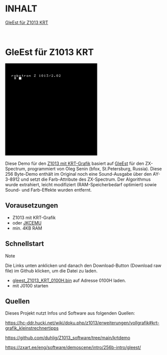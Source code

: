 <!-- [English version](https://github-com.translate.goog/haykonus/JU-TE-6K-Demos?_x_tr_sl=de&_x_tr_tl=en&_x_tr_hl=de&_x_tr_pto=wapp) -->
# INHALT

[GleEst für Z1013 KRT](https://github.com/haykonus/Z1013-Demos/blob/main/README.md#gleest-f%C3%BCr-z1013-krt)

<br>

# GleEst für Z1013 KRT

![Demo](/GleEst_Z1013_KRT/Bilder/gleest_Z1013_KRT.gif)

Diese Demo für den [Z1013 mit KRT-Grafik](https://hc-ddr.hucki.net/wiki/doku.php/z1013/erweiterungen/vollgrafik#krt-grafik_kleinstrechnertipps) basiert auf [GleEst](https://zxart.ee/eng/software/demoscene/intro/256b-intro/gleest/) für den ZX-Spectrum, programmiert von Oleg Senin (bfox, St.Petersburg, Russia). Diese 256 Byte-Demo enthält im Original noch eine Sound-Ausgabe über den AY-3-8912 und setzt die Farb-Attribute des ZX-Spectrum. Der Algorithmus wurde extrahiert, leicht modifiziert (RAM-Speicherbedarf optimiert) sowie Sound- und Farb-Effekte wurden entfernt.

## Vorausetzungen

- Z1013 mit KRT-Grafik
- oder [JKCEMU](http://www.jens-mueller.org/jkcemu/index.html)
- min. 4KB RAM

## Schnellstart
> [!NOTE]
> Die Links unten anklicken und danach den Download-Button (Download raw file) im Github klicken, um die Datei zu laden.

- [gleest_Z1013_KRT_0100H.bin](https://github.com/haykonus/Z1013-Demos/blob/main/GleEst_Z1013_KRT/gleest_Z1013_KRT_0100H.bin) auf Adresse 0100H laden.
- mit J0100 starten

## Quellen

Dieses Projekt nutzt Infos und Software aus folgenden Quellen:

https://hc-ddr.hucki.net/wiki/doku.php/z1013/erweiterungen/vollgrafik#krt-grafik_kleinstrechnertipps

https://github.com/duhlig/Z1013_software/tree/main/krtdemo

https://zxart.ee/eng/software/demoscene/intro/256b-intro/gleest/
